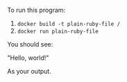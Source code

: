 To run this program:

1. `docker build -t plain-ruby-file /`
2. `docker run plain-ruby-file`

You should see:

"Hello, world!"

As your output.
